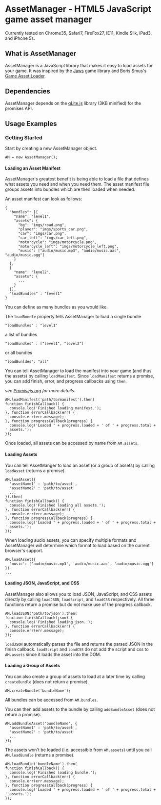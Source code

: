 AssetManager - HTML5 JavaScript game asset manager
============

Currently tested on Chrome35, Safari7, FireFox27, IE11, Kindle Silk, iPad3, and iPhone 5s.

## What is AssetManager

AssetManager is a JavaScript library that makes it easy to load assets for your game. It was inspired by the [Jaws](https://github.com/ippa/jaws) game library and Boris Smus's [Game Asset Loader]([https://github.com/borismus/game-asset-loader).

## Dependencies

AssetManager depends on the [qLite.js](https://github.com/straker/qLite) library (3KB minified) for the promises API.

## Usage Examples

### Getting Started

Start by creating a new AssetManager object.

    AM = new AssetManager();

#### Loading an Asset Manifest

AssetManager's greatest benefit is being able to load a file that defines what assets you need and when you need them. The asset manifest file groups assets into bundles which are then loaded when needed.

An asset manifest can look as follows:

    {
      "bundles": [{
        "name": "level1",
        "assets": {
          "bg": "imgs/road.png",
          "player": "imgs/sports_car.png",
          "car": "imgs/car.png",
          "car_left": "imgs/car_left.png",
          "motorcycle": "imgs/motorcycle.png",
          "motorcycle_left": "imgs/motorcycle_left.png",
          "music": ["audio/music.mp3", "audio/music.aac", "audio/music.ogg"]
        }
      },
      {
        "name": "level2",
        "assets": {
          ...
        }
      }],
      "loadBundles" : "level1"
    }

You can define as many bundles as you would like.

The `loadBundle` property tells AssetManager to load a single bundle

    "loadBundles" : "level1"

a list of bundles

    "loadBundles" : ["level1", "level2"]

or all bundles

    "loadBunldes": "all"

You can tell AssetManager to load the manifest into your game (and thus the assets) by calling `loadManifest`. Since `loadManifest` returns a promise, you can add finish, error, and progress callbacks using `then`.

*see [Promisejs.org](https://www.promisejs.org/) for more details.*

    AM.loadManifest('path/to/manifest').then(
    function finishCallback() {
      console.log('Finished loading manifest.');
    }, function errorCallback(err) {
      console.err(err.message);
    }, function progressCallback(progress) {
      console.log('Loaded ' + progress.loaded + ' of ' + progress.total + ' assets.');
    });

Once loaded, all assets can be accessed by name from `AM.assets`.

#### Loading Assets

You can tell AssetManger to load an asset (or a group of assets) by calling `loadAsset` (returns a promise).

    AM.loadAsset({
      'assetName1' : 'path/to/asset',
      'assetName2' : 'path/to/asset'
      ...
    }).then(
    function finishCallback() {
      console.log('Finished loading all assets.');
    }, function errorCallback(err) {
      console.err(err.message);
    }, function progressCallback(progress) {
      console.log('Loaded ' + progress.loaded + ' of ' + progress.total + ' assets.');
    });

When loading audio assets, you can specify multiple formats and AssetManager will determine which format to load based on the current browser's support.

    AM.loadAsset({
      'music': ['audio/music.mp3', 'audio/music.aac', 'audio/music.ogg']
    })
    ...

#### Loading JSON, JavaScript, and CSS

AssetManager also allows you to load JSON, JavaScript, and CSS assets directly by calling `loadJSON`, `loadScript`, and `loadCSS` respectively. All three functions return a promise but do not make use of the progress callback.

    AM.loadJSON('path/to/json').then(
    function finishCallback(json) {
      console.log('Finished loading json.');
    }, function errorCallback(err) {
      console.err(err.message);
    });

`loadJSON` automatically parses the file and returns the parsed JSON in the finish callback. `loadScript` and `loadCSS` do not add the script and css to `AM.assets` since it loads the asset into the DOM.

#### Loading a Group of Assets

You can also create a group of assets to load at a later time by calling `createBundle` (does not return a promise).

    AM.createBundle('bundleName');

All bundles can be accessed from `AM.bundles`.

You can then add assets to the bundle by calling `addBundleAsset` (does not return a promise).

    AM.addBundleAsset('bundleName', {
      'assetName1' : 'path/to/asset',
      'assetName2' : 'path/to/asset'
      ...
    });

The assets won't be loaded (i.e. accessible from `AM.assets`) until you call `AM.loadBundle` (returns a promise).

    AM.loadBundle('bundleName').then(
    function finishCallback() {
      console.log('Finished loading bundle.');
    }, function errorCallback(err) {
      console.err(err.message);
    }, function progressCallback(progress) {
      console.log('Loaded ' + progress.loaded + ' of ' + progress.total + ' assets.');
    });
